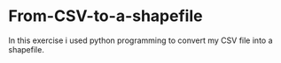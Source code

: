 # From-CSV-to-a-shapefile
In this exercise i used python programming to convert my CSV file into a shapefile.
